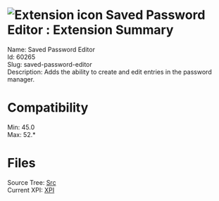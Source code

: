 # ![Extension icon](https://addons.thunderbird.net/user-media/addon_icons/60/60265-64.png?modified=1539220045) Saved Password Editor : Extension Summary

Name: Saved Password Editor  
Id: 60265  
Slug: saved-password-editor  
Description: Adds the ability to create and edit entries in the password manager.
  

# Compatibility
Min: 45.0  
Max: 52.*  

# Files

Source Tree: [Src](C:/Dev/Thunderbird/ThunderKdB/xall/xOther/60265-saved-password-editor/src)  
Current XPI: [XPI](C:/Dev/Thunderbird/ThunderKdB/xall/xOther/60265-saved-password-editor/xpi)  



